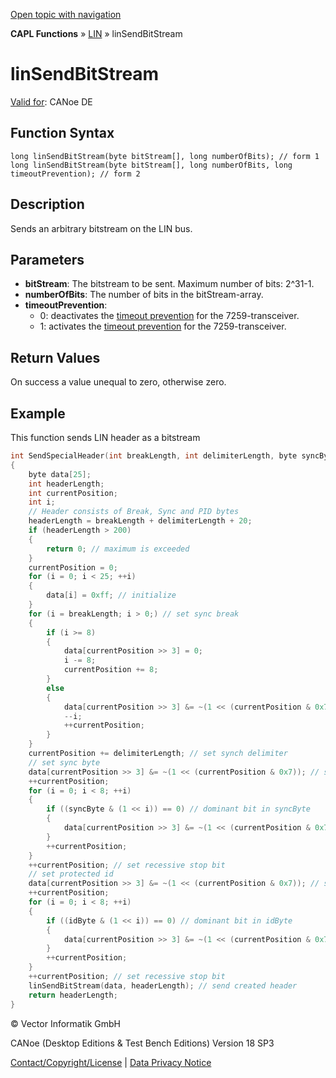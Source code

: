 [Open topic with navigation](../../../../../CANoeDEFamily.htm#Topics/CAPLFunctions/LIN/Functions/CAPLfunctionLINSendBitStream.md)

**CAPL Functions** » [LIN](../CAPLfunctionsLINOverview.md) » linSendBitStream

# linSendBitStream

[Valid for](../../../Shared/FeatureAvailability.md): CANoe DE

## Function Syntax

```plaintext
long linSendBitStream(byte bitStream[], long numberOfBits); // form 1
long linSendBitStream(byte bitStream[], long numberOfBits, long timeoutPrevention); // form 2
```

## Description

Sends an arbitrary bitstream on the LIN bus.

## Parameters

- **bitStream**: The bitstream to be sent. Maximum number of bits: 2^31-1.
- **numberOfBits**: The number of bits in the bitStream-array.
- **timeoutPrevention**: 
  - 0: deactivates the [timeout prevention](../CAPLfunctionsLINTimeoutPrevention.md) for the 7259-transceiver.
  - 1: activates the [timeout prevention](../CAPLfunctionsLINTimeoutPrevention.md) for the 7259-transceiver.

## Return Values

On success a value unequal to zero, otherwise zero.

## Example

This function sends LIN header as a bitstream

```c
int SendSpecialHeader(int breakLength, int delimiterLength, byte syncByte, byte idByte)
{
    byte data[25];
    int headerLength;
    int currentPosition;
    int i;
    // Header consists of Break, Sync and PID bytes
    headerLength = breakLength + delimiterLength + 20;
    if (headerLength > 200)
    {
        return 0; // maximum is exceeded
    }
    currentPosition = 0;
    for (i = 0; i < 25; ++i)
    {
        data[i] = 0xff; // initialize 
    }
    for (i = breakLength; i > 0;) // set sync break
    {
        if (i >= 8)
        {
            data[currentPosition >> 3] = 0;
            i -= 8;
            currentPosition += 8;
        }
        else
        {
            data[currentPosition >> 3] &= ~(1 << (currentPosition & 0x7));
            --i;
            ++currentPosition;
        }
    }
    currentPosition += delimiterLength; // set synch delimiter
    // set sync byte
    data[currentPosition >> 3] &= ~(1 << (currentPosition & 0x7)); // start bit
    ++currentPosition;
    for (i = 0; i < 8; ++i)
    {
        if ((syncByte & (1 << i)) == 0) // dominant bit in syncByte
        {
            data[currentPosition >> 3] &= ~(1 << (currentPosition & 0x7));
        }
        ++currentPosition;
    }
    ++currentPosition; // set recessive stop bit
    // set protected id
    data[currentPosition >> 3] &= ~(1 << (currentPosition & 0x7)); // start bit
    ++currentPosition;
    for (i = 0; i < 8; ++i)
    {
        if ((idByte & (1 << i)) == 0) // dominant bit in idByte
        {
            data[currentPosition >> 3] &= ~(1 << (currentPosition & 0x7));
        }
        ++currentPosition;
    }
    ++currentPosition; // set recessive stop bit
    linSendBitStream(data, headerLength); // send created header
    return headerLength;
}
```

© Vector Informatik GmbH

CANoe (Desktop Editions & Test Bench Editions) Version 18 SP3

[Contact/Copyright/License](../../../Shared/ContactCopyrightLicense.md) | [Data Privacy Notice](https://www.vector.com/int/en/company/get-info/privacy-policy/)